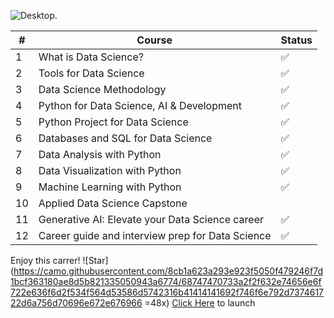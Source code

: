 ![Desktop.](https://user-images.githubusercontent.com/84391594/152703941-8c1b3e93-7358-4274-8c7d-b152d3132814.png)



| # | Course| Status |
| --- | --- | --- |
| 1 | What is Data Science? | ✅ |
| 2 | Tools for Data Science | ✅ |
| 3 | Data Science Methodology | ✅ |
| 4 | Python for Data Science, AI & Development | ✅ |
| 5 | Python Project for Data Science | ✅ |
| 6 | Databases and SQL for Data Science | ✅ |
| 7 | Data Analysis with Python | ✅ |
| 8 | Data Visualization with Python | ✅ |
| 9 | Machine Learning with Python | ✅ |
| 10 | Applied Data Science Capstone |  |
| 11 | Generative AI: Elevate your Data Science career | ✅ |
| 12 | Career guide and interview prep for Data Science | ✅ |

Enjoy this carrer! ![Star](https://camo.githubusercontent.com/8cb1a623a293e923f5050f479246f7d1bcf363180ae8d5b821335050943a6774/68747470733a2f2f632e74656e6f722e636f6d2f534f564d53586d5742316b41414141692f746f6e792d737461722d6a756d70696e672e676966 =48x) [Click Here](https://www.coursera.org/professional-certificates/ibm-data-science) to launch
